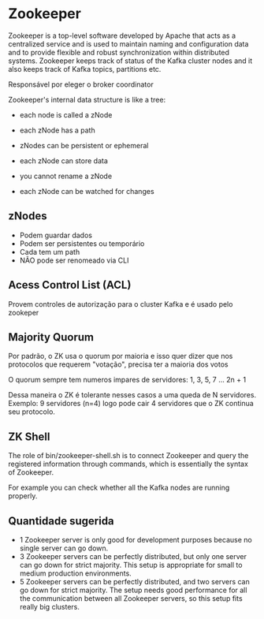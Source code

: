 # Zookeeper

Zookeeper is a top-level software developed by Apache that acts as a centralized service and is used to maintain naming and configuration data and to provide flexible and robust synchronization within distributed systems. Zookeeper keeps track of status of the Kafka cluster nodes and it also keeps track of Kafka topics, partitions etc.

Responsável por eleger o broker coordinator

Zookeeper's internal data structure is like a tree:

- each node is called a zNode

- each zNode has a path

- zNodes can be persistent or ephemeral

- each zNode can store data

- you cannot rename a zNode

- each zNode can be watched for changes

## zNodes

- Podem guardar dados
- Podem ser persistentes ou temporário
- Cada tem um path
- NÃO pode ser renomeado via CLI

## Acess Control List (ACL)
Provem controles de autorização para o cluster Kafka e é usado pelo zookeper

## Majority Quorum
Por padrão, o ZK usa o quorum por maioria e isso quer dizer que nos protocolos que requerem "votação", precisa ter a maioria dos votos

O quorum sempre tem numeros impares de servidores: 1, 3, 5, 7 ... 2n + 1

Dessa maneira o ZK é tolerante nesses casos a uma queda de N servidores.
Exemplo: 9 servidores (n=4) logo pode cair 4 servidores que o ZK continua seu protocolo.

## ZK Shell
The role of bin/zookeeper-shell.sh is to connect Zookeeper and query the registered information through commands, which is essentially the syntax of Zookeeper.

For example you can check whether all the Kafka nodes are running properly.

## Quantidade sugerida

- 1 Zookeeper server is only good for development purposes because no single server can go down.
- 3 Zookeeper servers can be perfectly distributed, but only one server can go down for strict majority. This setup is appropriate for small to medium production environments.
- 5 Zookeeper servers can be perfectly distributed, and two servers can go down for strict majority. The setup needs good performance for all the communication between all Zookeeper servers, so this setup fits really big clusters.

